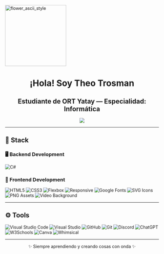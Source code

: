 <img src="https://github.com/user-attachments/assets/743c92d9-cc3a-47cc-9785-45785f718e43" alt="flower_ascii_style" width="200"/>

<h1 align="center">¡Hola! Soy Theo Trosman</h1>
<h2 align="center">Estudiante de ORT Yatay — Especialidad: Informática </h2>

<p align="center">
  <img src="https://github-readme-stats.vercel.app/api/top-langs/?username=Theotrosman&layout=compact&hide=TSQL&theme=chartreuse-light">
</p>

---

## 🧠 Stack

### 🖥️ Backend Development

![C#](https://img.shields.io/badge/c%23-%23239120.svg?style=for-the-badge&logo=csharp&logoColor=white)

### 🎨 Frontend Development

![HTML5](https://img.shields.io/badge/HTML5-%23E34F26.svg?style=for-the-badge&logo=html5&logoColor=white)
![CSS3](https://img.shields.io/badge/CSS3-%231572B6.svg?style=for-the-badge&logo=css3&logoColor=white)
![Flexbox](https://img.shields.io/badge/Flexbox-Layout-%23F7DF1E.svg?style=for-the-badge&logo=css3&logoColor=black)
![Responsive](https://img.shields.io/badge/Responsive%20Design-Adaptable-%2300C49A.svg?style=for-the-badge)
![Google Fonts](https://img.shields.io/badge/Google%20Fonts-Typography-%230074D9.svg?style=for-the-badge&logo=google&logoColor=white)
![SVG Icons](https://img.shields.io/badge/SVG%20Icons-Scalable%20Graphics-orange?style=for-the-badge)
![PNG Assets](https://img.shields.io/badge/PNG%20Images-High%20Quality-blue?style=for-the-badge)
![Video Background](https://img.shields.io/badge/Video%20Background-Full%20Screen-red?style=for-the-badge)

---

## ⚙️ Tools

![Visual Studio Code](https://img.shields.io/badge/Visual%20Studio%20Code-0078d7.svg?style=for-the-badge&logo=visual-studio-code&logoColor=white)
![Visual Studio](https://img.shields.io/badge/Visual%20Studio-5C2D91.svg?style=for-the-badge&logo=visual-studio&logoColor=white)
![GitHub](https://img.shields.io/badge/GitHub-181717.svg?style=for-the-badge&logo=github&logoColor=white)
![Git](https://img.shields.io/badge/Git-F05032.svg?style=for-the-badge&logo=git&logoColor=white)
![Discord](https://img.shields.io/badge/Discord-5865F2.svg?style=for-the-badge&logo=discord&logoColor=white)
![ChatGPT](https://img.shields.io/badge/ChatGPT-10a37f.svg?style=for-the-badge&logo=openai&logoColor=white)
![W3Schools](https://img.shields.io/badge/W3Schools-04AA6D.svg?style=for-the-badge&logo=w3schools&logoColor=white)
![Canva](https://img.shields.io/badge/Canva-00C4CC.svg?style=for-the-badge&logo=canva&logoColor=white)
![Whimsical](https://img.shields.io/badge/Whimsical-6f42c1.svg?style=for-the-badge&logo=whimsical&logoColor=white)

---

<p align="center">
✨ Siempre aprendiendo y creando cosas con onda ✨
</p>
